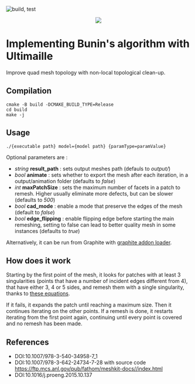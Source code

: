![build, test](https://github.com/baldraven/ultimailleQuadRemesh/actions/workflows/continuous.yml/badge.svg)

<p align="center">
  <img src="https://i.imgur.com/H9Hh1gZ.jpg"/>
</p>

# Implementing Bunin's algorithm with Ultimaille

Improve quad mesh topology with non-local topological clean-up.

## Compilation

```
cmake -B build -DCMAKE_BUILD_TYPE=Release
cd build
make -j
```
## Usage

```
./{executable path} model={model path} {paramType=paramValue}
```

Optional parameters are :
- *string* **result_path** : sets output meshes path (defauls to *output/*)
- *bool* **animate** : sets whether to export the mesh after each iteration, in a output/animation folder (defaults to *false*)
- *int* **maxPatchSize** : sets the maximum number of facets in a patch to remesh. Higher usually eliminate more defects, but can be slower (defaults to *500*)
- *bool* **cad_mode** : enable a mode that preserve the edges of the mesh (default to *false*)
- *bool* **edge_flipping** : enable flipping edge before starting the main remeshing, setting to false can lead to better quality mesh in some instances (defaults to *true*)

Alternatively, it can be run from Graphite with [graphite addon loader](https://github.com/ultimaille/graphite-addon-loader).

## How does it work

Starting by the first point of the mesh, it looks for patches with at least 3 singularities (points that have a number of incident edges different from 4), that have either 3, 4 or 5 sides, and remesh them with a single singularity, thanks to [these equations](src/matrixEquations.h).

If it fails, it expands the patch until reaching a maximum size. Then it continues iterating on the other points. If a remesh is done, it restarts iterating from the first point again, continuing until every point is covered and no remesh has been made.

## References
- DOI:10.1007/978-3-540-34958-7_1
- DOI:10.1007/978-3-642-24734-7-28  with source code https://ftp.mcs.anl.gov/pub/fathom/meshkit-docs//index.html
- DOI:10.1016/j.proeng.2015.10.137